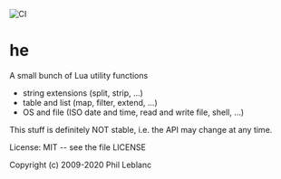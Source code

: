 ![CI](https://github.com/philanc/he/workflows/CI/badge.svg)

# he

A small bunch of Lua utility functions

* string extensions (split, strip, ...)
* table and list (map, filter, extend, ...)
* OS and file (ISO date and time, read and write file, shell, ...)

This stuff is definitely NOT stable, i.e. the API may change at any time.

License: MIT -- see the file LICENSE

Copyright (c) 2009-2020  Phil Leblanc 
